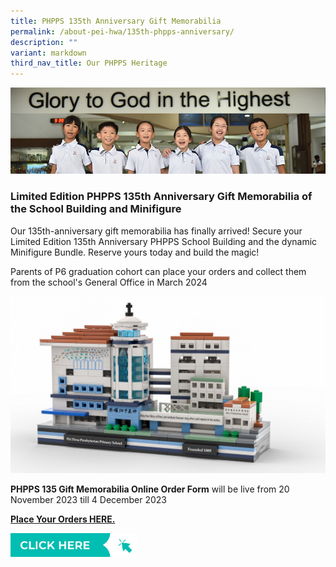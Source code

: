 ```yaml
---
title: PHPPS 135th Anniversary Gift Memorabilia
permalink: /about-pei-hwa/135th-phpps-anniversary/
description: ""
variant: markdown
third_nav_title: Our PHPPS Heritage
---
```

![](/images/Website%20Banners%20Subpage/948x260%20masterhead%20-%20student%20development2.jpg)

### Limited Edition PHPPS 135th Anniversary Gift Memorabilia of the School Building and Minifigure  

Our 135th-anniversary gift memorabilia has finally arrived! Secure your Limited Edition 135th Anniversary PHPPS School Building and the dynamic Minifigure Bundle. Reserve yours today and build the magic!

Parents of P6 graduation cohort can place your orders and collect them from the school's General Office in March 2024

![PHPPS LEGO School Building](/images/Others%20Folder%20Images/135th%20Anniversary/lego%20school%20building.jpeg)

**PHPPS 135 Gift Memorabilia Online Order Form** will be live from 20 November 2023 till 4 December 2023

[**Place Your Orders HERE.**](https://form.jotform.com/233030738895462)

<p><a href="https://form.jotform.com/233030738895462">
	<img src="/images/Buttons/click%20here.PNG" style="width:40%">
	</a></p>